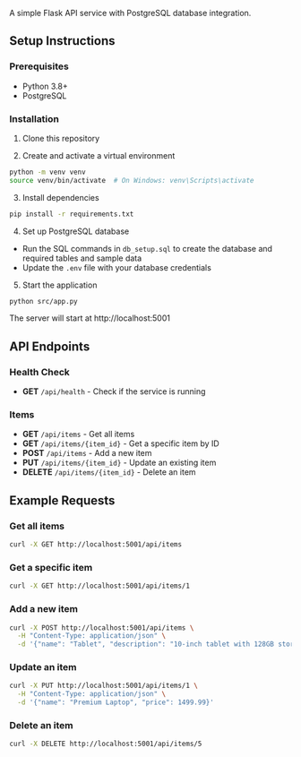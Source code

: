 A simple Flask API service with PostgreSQL database integration.

## Setup Instructions

### Prerequisites
- Python 3.8+
- PostgreSQL

### Installation

1. Clone this repository

2. Create and activate a virtual environment
```bash
python -m venv venv
source venv/bin/activate  # On Windows: venv\Scripts\activate
```

3. Install dependencies
```bash
pip install -r requirements.txt
```

4. Set up PostgreSQL database
- Run the SQL commands in `db_setup.sql` to create the database and required tables and sample data
- Update the `.env` file with your database credentials

5. Start the application
```bash
python src/app.py
```

The server will start at http://localhost:5001

## API Endpoints

### Health Check
- **GET** `/api/health` - Check if the service is running

### Items
- **GET** `/api/items` - Get all items
- **GET** `/api/items/{item_id}` - Get a specific item by ID
- **POST** `/api/items` - Add a new item
- **PUT** `/api/items/{item_id}` - Update an existing item
- **DELETE** `/api/items/{item_id}` - Delete an item

## Example Requests

### Get all items
```bash
curl -X GET http://localhost:5001/api/items
```

### Get a specific item
```bash
curl -X GET http://localhost:5001/api/items/1
```

### Add a new item
```bash
curl -X POST http://localhost:5001/api/items \
  -H "Content-Type: application/json" \
  -d '{"name": "Tablet", "description": "10-inch tablet with 128GB storage", "price": 349.99}'
```

### Update an item
```bash
curl -X PUT http://localhost:5001/api/items/1 \
  -H "Content-Type: application/json" \
  -d '{"name": "Premium Laptop", "price": 1499.99}'
```

### Delete an item
```bash
curl -X DELETE http://localhost:5001/api/items/5
```
